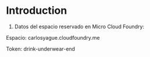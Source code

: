 # Introduction #

1. Datos del espacio reservado en Micro Cloud Foundry:

Espacio: carlosyague.cloudfoundry.me

Token: drink-underwear-end